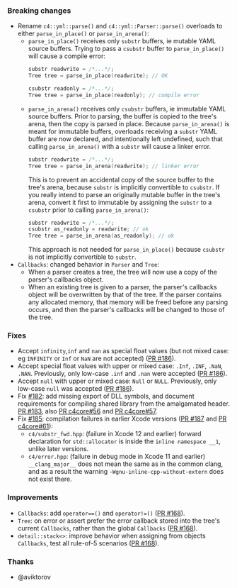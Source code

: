 ### Breaking changes

- Rename `c4::yml::parse()` and `c4::yml::Parser::parse()` overloads
  to either `parse_in_place()` or `parse_in_arena()`:
  - `parse_in_place()` receives only `substr` buffers, ie mutable YAML
    source buffers. Trying to pass a `csubstr` buffer to
    `parse_in_place()` will cause a compile error:
    ```c++
    substr readwrite = /*...*/;
    Tree tree = parse_in_place(readwrite); // OK
    
    csubstr readonly = /*...*/;
    Tree tree = parse_in_place(readonly); // compile error
    ```
  - `parse_in_arena()` receives only `csubstr` buffers, ie immutable
    YAML source buffers. Prior to parsing, the buffer is copied to
    the tree's arena, then the copy is parsed in place. Because
    `parse_in_arena()` is meant for immutable buffers, overloads
    receiving a `substr` YAML buffer are now declared, and
    intentionally left undefined, such that calling
    `parse_in_arena()` with a `substr` will cause a linker
    error.
    ```c++
    substr readwrite = /*...*/;
    Tree tree = parse_in_arena(readwrite); // linker error
    ```
    This is to prevent an accidental copy of the source buffer
    to the tree's arena, because `substr` is implicitly convertible
    to `csubstr`. If you really intend to parse an originally mutable
    buffer in the tree's arena, convert it first to immutable by
    assigning the `substr` to a `csubstr` prior to calling
    `parse_in_arena()`:
    ```c++
    substr readwrite = /*...*/;
    csubstr as_readonly = readwrite; // ok
    Tree tree = parse_in_arena(as_readonly); // ok
    ```
    This approach is not needed for `parse_in_place()`
    because `csubstr` is not implicitly convertible to `substr`.
- `Callbacks`: changed behavior in `Parser` and `Tree`:
  - When a parser creates a tree, the tree will now use a copy of the
    parser's callbacks object.
  - When an existing tree is given to a parser, the parser's callbacks
    object will be overwritten by that of the tree. If the parser
    contains any allocated memory, that memory will be freed before
    any parsing occurs, and then the parser's callbacks will be
    changed to those of the tree.

### Fixes

- Accept `infinity`,`inf` and `nan` as special float values (but not mixed case: eg `INFINITY` or `Inf` or `NaN` are not accepted) ([PR #186](https://github.com/biojppm/rapidyaml/pull/186)).
- Accept special float values with upper or mixed case: `.Inf`, `.INF`, `.NaN`, `.NAN`. Previously, only low-case `.inf` and `.nan` were accepted ([PR #186](https://github.com/biojppm/rapidyaml/pull/186)).
- Accept `null` with upper or mixed case: `Null` or `NULL`. Previously, only low-case `null` was accepted ([PR #186](https://github.com/biojppm/rapidyaml/pull/186)).
- Fix [#182](https://github.com/biojppm/rapidyaml/issues/182): add missing export of DLL symbols, and document requirements for compiling shared library from the amalgamated header. [PR #183](https://github.com/biojppm/rapidyaml/pull/183), also [PR c4core#56](https://github.com/biojppm/c4core/pull/56) and [PR c4core#57](https://github.com/biojppm/c4core/pull/57).
- Fix [#185](https://github.com/biojppm/rapidyaml/issues/185): compilation failures in earlier Xcode versions ([PR #187](https://github.com/biojppm/rapidyaml/pull/187) and [PR c4core#61](https://github.com/biojppm/c4core/pull/61)):
  - `c4/substr_fwd.hpp`: (failure in Xcode 12 and earlier) forward declaration for `std::allocator` is inside the `inline namespace __1`, unlike later versions.
  - `c4/error.hpp`: (failure in debug mode in Xcode 11 and earlier) `__clang_major__` does not mean the same as in the common clang, and as a result the warning `-Wgnu-inline-cpp-without-extern` does not exist there.


### Improvements

- `Callbacks`: add `operator==()` and `operator!=()` ([PR #168](https://github.com/biojppm/rapidyaml/pull/168)).
- `Tree`: on error or assert prefer the error callback stored into the tree's current `Callbacks`, rather than the global `Callbacks` ([PR #168](https://github.com/biojppm/rapidyaml/pull/168)).
- `detail::stack<>`: improve behavior when assigning from objects `Callbacks`, test all rule-of-5 scenarios ([PR #168](https://github.com/biojppm/rapidyaml/pull/168)).


### Thanks

- @aviktorov
